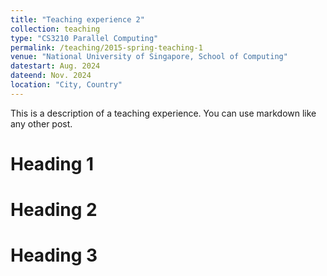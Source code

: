 ```yaml
---
title: "Teaching experience 2"
collection: teaching
type: "CS3210 Parallel Computing"
permalink: /teaching/2015-spring-teaching-1
venue: "National University of Singapore, School of Computing"
datestart: Aug. 2024
dateend: Nov. 2024
location: "City, Country"
---
```


This is a description of a teaching experience. You can use markdown like any other post.

Heading 1
======

Heading 2
======

Heading 3
======
